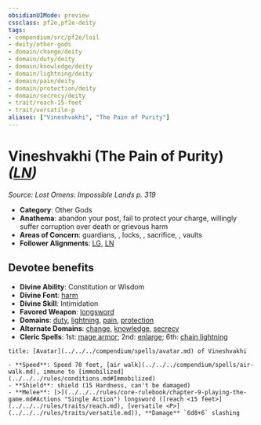```yaml
---
obsidianUIMode: preview
cssclass: pf2e,pf2e-deity
tags:
- compendium/src/pf2e/loil
- deity/other-gods
- domain/change/deity
- domain/duty/deity
- domain/knowledge/deity
- domain/lightning/deity
- domain/pain/deity
- domain/protection/deity
- domain/secrecy/deity
- trait/reach-15-feet
- trait/versatile-p
aliases: ["Vineshvakhi", "The Pain of Purity"]
---
```

# Vineshvakhi (The Pain of Purity) *([LN](../../../Rules/traits/lawful-neutral-b1.md))*  
*Source: Lost Omens: Impossible Lands p. 319*  

- **Category**: Other Gods
- **Anathema**: abandon your post, fail to protect your charge, willingly suffer corruption over death or grievous harm
- **Areas of Concern**: guardians, , locks, , sacrifice, , vaults
- **Follower Alignments**: [LG](../../../Rules/traits/lawful-goo-b1.md), [LN](../../../Rules/traits/lawful-neutral-b1.md)

## Devotee benefits

- **Divine Ability**: Constitution or Wisdom
- **Divine Font**: [harm](../../spells/harm.md)
- **Divine Skill**: Intimidation
- **Favored Weapon**: [longsword](../../equipment/items/longsword.md)
- **Domains**: [duty](../domains.md#Duty), [lightning](../domains.md#Lightning), [pain](../domains.md#Pain), [protection](../domains.md#Protection)
- **Alternate Domains**: [change](../domains.md#Change), [knowledge](../domains.md#Knowledge), [secrecy](../domains.md#Secrecy)
- **Cleric Spells**: 1st: [mage armor](../../spells/mage-armor.md); 2nd: [enlarge](../../spells/enlarge.md); 6th: [chain lightning](../../spells/chain-lightning.md)

```ad-embed-avatar
title: [Avatar](../../../compendium/spells/avatar.md) of Vineshvakhi

- **Speed**: Speed 70 feet, [air walk](../../../compendium/spells/air-walk.md), immune to [immobilized](../../../rules/conditions.md#Immobilized)
- **Shield**: shield (15 Hardness, can't be damaged)
- **Melee**: [>](../../../rules/core-rulebook/chapter-9-playing-the-game.md#Actions "Single Action") longsword ([reach <15 feet>](../../../rules/traits/reach.md), [versatile <P>](../../../rules/traits/versatile.md)), **Damage** `6d8+6` slashing
```
